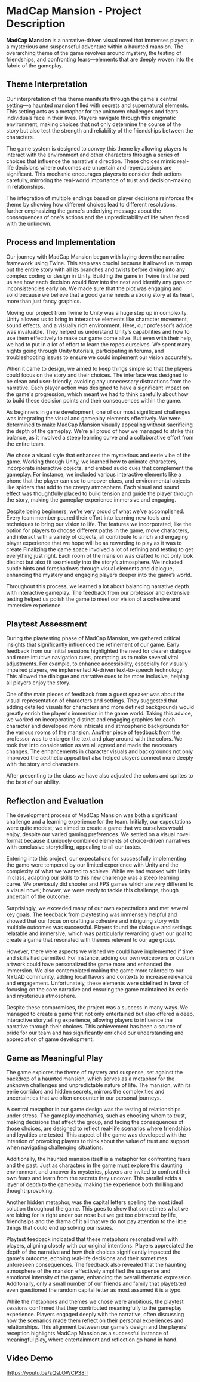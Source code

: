 # MadCap Mansion - Project Description

**MadCap Mansion** is a narrative-driven visual novel that immerses players in a mysterious and suspenseful adventure within a haunted mansion. The overarching theme of the game revolves around mystery, the testing of friendships, and confronting fears—elements that are deeply woven into the fabric of the gameplay.

## Theme Interpretation

Our interpretation of this theme manifests through the game's central setting—a haunted mansion filled with secrets and supernatural elements. This setting acts as a metaphor for the unknown challenges and fears individuals face in their lives. Players navigate through this enigmatic environment, making choices that not only determine the course of the story but also test the strength and reliability of the friendships between the characters.

The game system is designed to convey this theme by allowing players to interact with the environment and other characters through a series of choices that influence the narrative's direction. These choices mimic real-life decisions where outcomes are uncertain and repercussions are significant. This mechanic encourages players to consider their actions carefully, mirroring the real-world importance of trust and decision-making in relationships.

The integration of multiple endings based on player decisions reinforces the theme by showing how different choices lead to different resolutions, further emphasizing the game's underlying message about the consequences of one's actions and the unpredictability of life when faced with the unknown.

## Process and Implementation

Our journey with MadCap Mansion began with laying down the narrative framework using Twine. This step was crucial because it allowed us to map out the entire story with all its branches and twists before diving into any complex coding or design in Unity. Building the game in Twine first helped us see how each decision would flow into the next and identify any gaps or inconsistencies early on. We made sure that the plot was engaging and solid because we believe that a good game needs a strong story at its heart, more than just fancy graphics.

Moving our project from Twine to Unity was a huge step up in complexity. Unity allowed us to bring in interactive elements like character movement, sound effects, and a visually rich environment. Here, our professor’s advice was invaluable. They helped us understand Unity’s capabilities and how to use them effectively to make our game come alive. But even with their help, we had to put in a lot of effort to learn the ropes ourselves. We spent many nights going through Unity tutorials, participating in forums, and troubleshooting issues to ensure we could implement our vision accurately.

When it came to design, we aimed to keep things simple so that the players could focus on the story and their choices. The interface was designed to be clean and user-friendly, avoiding any unnecessary distractions from the narrative. Each player action was designed to have a significant impact on the game's progression, which meant we had to think carefully about how to build these decision points and their consequences within the game.

As beginners in game development, one of our most significant challenges was integrating the visual and gameplay elements effectively. We were determined to make MadCap Mansion visually appealing without sacrificing the depth of the gameplay. We’re all proud of how we managed to strike this balance, as it involved a steep learning curve and a collaborative effort from the entire team.

We chose a visual style that enhances the mysterious and eerie vibe of the game. Working through Unity, we learned how to animate characters, incorporate interactive objects, and embed audio cues that complement the gameplay. For instance, we included various interactive elements like a phone that the player can use to uncover clues, and environmental objects like spiders that add to the creepy atmosphere. Each visual and sound effect was thoughtfully placed to build tension and guide the player through the story, making the gameplay experience immersive and engaging.

Despite being beginners, we’re very proud of what we’ve accomplished. Every team member poured their effort into learning new tools and techniques to bring our vision to life. The features we incorporated, like the option for players to choose different paths in the game, move characters, and interact with a variety of objects, all contribute to a rich and engaging player experience that we hope will be as rewarding to play as it was to create
Finalizing the game space involved a lot of refining and testing to get everything just right. Each room of the mansion was crafted to not only look distinct but also fit seamlessly into the story’s atmosphere. We included subtle hints and foreshadows through visual elements and dialogue, enhancing the mystery and engaging players deeper into the game’s world.

Throughout this process, we learned a lot about balancing narrative depth with interactive gameplay. The feedback from our professor and extensive testing helped us polish the game to meet our vision of a cohesive and immersive experience.

## Playtest Assessment

During the playtesting phase of MadCap Mansion, we gathered critical insights that significantly influenced the refinement of our game. Early feedback from our initial sessions highlighted the need for clearer dialogue and more intuitive navigation cues, prompting us to make several vital adjustments. For example, to enhance accessibility, especially for visually impaired players, we implemented AI-driven text-to-speech technology. This allowed the dialogue and narrative cues to be more inclusive, helping all players enjoy the story.

One of the main pieces of feedback from a guest speaker was about the visual representation of characters and settings. They suggested that adding detailed visuals for characters and more defined backgrounds would greatly enrich the player's immersion in the game world. Taking this advice, we worked on incorporating distinct and engaging graphics for each character and developed more intricate and atmospheric backgrounds for the various rooms of the mansion.
Another piece of feedback from the professor was to enlargen the text and pkay around with the colors. We took that into consideration as we all agreed and made the necessary changes. The enhancements in character visuals and backgrounds not only improved the aesthetic appeal but also helped players connect more deeply with the story and characters. 

After presenting to the class we have also adjusted the colors and sprites to the best of our ability.

## Reflection and Evaluation

The development process of MadCap Mansion was both a significant challenge and a learning experience for the team. Initially, our expectations were quite modest; we aimed to create a game that we ourselves would enjoy, despite our varied gaming preferences. We settled on a visual novel format because it uniquely combined elements of choice-driven narratives with conclusive storytelling, appealing to all our tastes.

Entering into this project, our expectations for successfully implementing the game were tempered by our limited experience with Unity and the complexity of what we wanted to achieve. While we had worked with Unity in class, adapting our skills to this new challenge was a steep learning curve. We previosuly did shooter and FPS games which are very different to a visual novel; howver, we were ready to tackle this challenge, though uncertain of the outcome.

Surprisingly, we exceeded many of our own expectations and met several key goals. The feedback from playtesting was immensely helpful and showed that our focus on crafting a cohesive and intriguing story with multiple outcomes was successful. Players found the dialogue and settings relatable and immersive, which was particularly rewarding given our goal to create a game that resonated with themes relevant to our age group.

However, there were aspects we wished we could have implemented if time and skills had permitted. For instance, adding our own voiceovers or custom artwork could have personalized the game more and enhanced the immersion. We also contemplated making the game more tailored to our NYUAD community, adding local flavors and contexts to increase relevance and engagement. Unfortunately, these elements were sidelined in favor of focusing on the core narrative and ensuring the game maintained its eerie and mysterious atmosphere.

Despite these compromises, the project was a success in many ways. We managed to create a game that not only entertained but also offered a deep, interactive storytelling experience, allowing players to influence the narrative through their choices. This achievement has been a source of pride for our team and has significantly enriched our understanding and appreciation of game development.

## Game as Meaningful Play

The game explores the theme of mystery and suspense, set against the backdrop of a haunted mansion, which serves as a metaphor for the unknown challenges and unpredictable nature of life. The mansion, with its eerie corridors and hidden secrets, mirrors the complexities and uncertainties that we often encounter in our personal journeys.

A central metaphor in our game design was the testing of relationships under stress. The gameplay mechanics, such as choosing whom to trust, making decisions that affect the group, and facing the consequences of those choices, are designed to reflect real-life scenarios where friendships and loyalties are tested. This aspect of the game was developed with the intention of provoking players to think about the value of trust and support when navigating challenging situations.

Additionally, the haunted mansion itself is a metaphor for confronting fears and the past. Just as characters in the game must explore this daunting environment and uncover its mysteries, players are invited to confront their own fears and learn from the secrets they uncover. This parallel adds a layer of depth to the gameplay, making the experience both thrilling and thought-provoking.

Another hidden metaphor, was the capital letters spelling the most ideal solution throughout the game. This goes to show that sometimes what we are loking for is right under our nose but we get too distracted by life, friendhsips and the drama of it all that we do not pay attention to the little things that could end up solving our issues.

Playtest feedback indicated that these metaphors resonated well with players, aligning closely with our original intentions. Players appreciated the depth of the narrative and how their choices significantly impacted the game's outcome, echoing real-life decisions and their sometimes unforeseen consequences. The feedback also revealed that the haunting atmosphere of the mansion effectively amplified the suspense and emotional intensity of the game, enhancing the overall thematic expression. Additonally, only a small number of our friends and family that playetsted even questioned the random capital letter as most assumed it is a typo.

While the metaphors and themes we chose were ambitious, the playtest sessions confirmed that they contributed meaningfully to the gameplay experience. Players engaged deeply with the narrative, often discussing how the scenarios made them reflect on their personal experiences and relationships. This alignment between our game's design and the players' reception highlights MadCap Mansion as a successful instance of meaningful play, where entertainment and reflection go hand in hand.


## Video Demo
[https://youtu.be/sQsLOWCP38I]